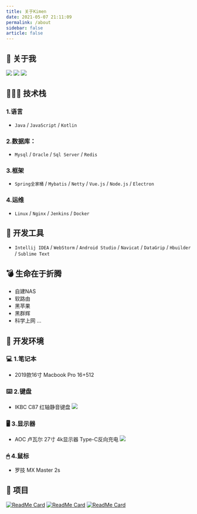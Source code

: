 ```yaml
---
title: 关于Kimen
date: 2021-05-07 21:11:09
permalink: /about
sidebar: false
article: false
---
```


## 🤡 关于我
<img src="https://img.shields.io/badge/Mac%E5%BC%80%E5%8F%91%E5%85%9A-%F0%9F%92%BB-brightgreen" />
<img src="https://img.shields.io/badge/%E5%85%A8%E6%B2%BE%E6%94%BB%E5%9F%8E%E7%8B%AE-%F0%9F%90%B5-lightgrey" />
<img src="https://img.shields.io/badge/%E4%BB%A3%E7%A0%81%E6%B4%81%E7%99%96-%F0%9F%8C%9D-blue" />

## 🧑🏻‍💻 技术栈
### 1.语言
 - `Java` / `JavaScript` / `Kotlin`
### 2.数据库：
 - `Mysql` / `Oracle` / `Sql Server` / `Redis`
### 3.框架
 - `Spring全家桶` / `Mybatis` / `Netty` / `Vue.js` / `Node.js` / `Electron`
### 4.运维
 - `Linux` / `Nginx` / `Jenkins` / `Docker`

## 🔧 开发工具
 - `Intellij IDEA` / `WebStorm` / `Android Studio` / `Navicat` / `DataGrip` / `Hbuilder` / `Sublime Text`

## 💣 生命在于折腾
 - 自建NAS
 - 软路由
 - 黑苹果
 - 黑群辉
 - 科学上网
  …


## 🌚 开发环境
### 💻 1.笔记本
 - 2019款16寸 Macbook Pro 16+512
### ⌨️ 2.键盘
 - IKBC C87 红轴静音键盘
![](https://cdn.jsdelivr.net/gh/kimentanm/image-store/img/9D1F49D5-D3AE-4F5D-B2A2-34341607E156_1_105_c.jpeg)
### 🖥 3.显示器
 - AOC 卢瓦尔 27寸 4k显示器 Type-C反向充电
![](https://cdn.jsdelivr.net/gh/kimentanm/image-store/img/07AC825C-5CDA-4C66-9983-1DEA639FC32C_1_105_c.jpeg)
### 🖱 4.鼠标
 - 罗技 MX Master 2s

## 🚀 项目
[<img src="https://github-readme-stats.vercel.app/api/pin/?username=kimentanm&amp;repo=whale-fund" alt="ReadMe Card" class="no-zoom">](https://github.com/Kimentanm/whale-fund)
[<img src="https://github-readme-stats.vercel.app/api/pin/?username=kimentanm&amp;repo=whale-photos" alt="ReadMe Card" class="no-zoom">](http://photos.kimen.com.cn/)
[<img src="https://github-readme-stats.vercel.app/api/pin/?username=kimentanm&amp;repo=search-in-repo" alt="ReadMe Card" class="no-zoom">](https://plugins.jetbrains.com/plugin/16427-search-in-repository?preview=true)
